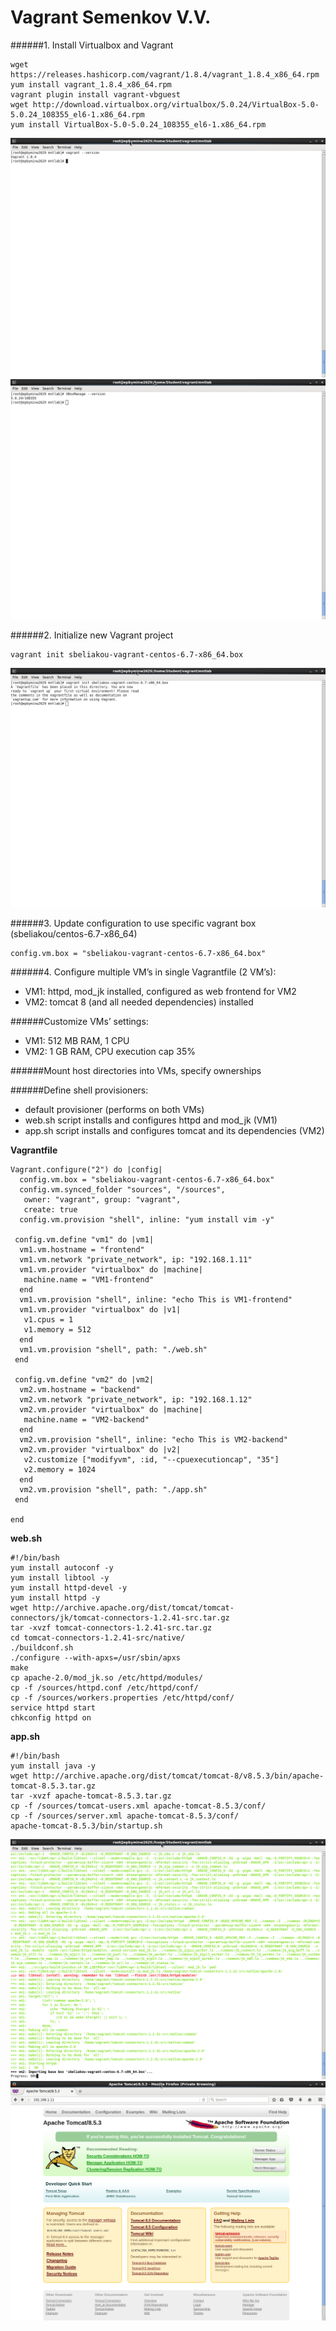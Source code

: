 # Vagrant Semenkov V.V.

######1. Install Virtualbox and Vagrant
```
wget https://releases.hashicorp.com/vagrant/1.8.4/vagrant_1.8.4_x86_64.rpm
yum install vagrant_1.8.4_x86_64.rpm
vagrant plugin install vagrant-vbguest
wget http://download.virtualbox.org/virtualbox/5.0.24/VirtualBox-5.0-5.0.24_108355_el6-1.x86_64.rpm
yum install VirtualBox-5.0-5.0.24_108355_el6-1.x86_64.rpm
```
![screenshot-root epbyminw2629 -home-student-vagrant-mntlab](https://github.com/UladzimirSemiankou/VagRepo/blob/VagTrouble/vagrant/sources/Screenshot-root@epbyminw2629:-home-Student-vagrant-mntlab.png?raw=true)
![screenshot-root epbyminw2629 -home-student-vagrant-mntlab-1](https://github.com/UladzimirSemiankou/VagRepo/blob/VagTrouble/vagrant/sources/Screenshot-root@epbyminw2629:-home-Student-vagrant-mntlab-1.png?raw=true)

######2. Initialize new Vagrant project
```
vagrant init sbeliakou-vagrant-centos-6.7-x86_64.box
```
![screenshot-root epbyminw2629 -home-student-vagrant-mntlab-2](https://github.com/UladzimirSemiankou/VagRepo/blob/VagTrouble/vagrant/sources/Screenshot-root@epbyminw2629:-home-Student-vagrant-mntlab-2.png?raw=true)

######3. Update configuration to use specific vagrant box (sbeliakou/centos-6.7-x86_64)
```
config.vm.box = "sbeliakou-vagrant-centos-6.7-x86_64.box"
```

######4. Configure multiple VM’s in single Vagrantfile (2 VM’s):
- VM1: httpd, mod_jk installed, configured as web frontend for VM2
- VM2: tomcat 8 (and all needed dependencies) installed

######Customize VMs’ settings:
- VM1: 512 MB RAM, 1 CPU
- VM2: 1 GB RAM, CPU execution cap 35%

######Mount host directories into VMs, specify ownerships

######Define shell provisioners:
- default provisioner (performs on both VMs)
- web.sh script installs and configures httpd and mod_jk (VM1)
- app.sh script installs and configures tomcat and its dependencies (VM2)

**Vagrantfile**
```
Vagrant.configure("2") do |config|
  config.vm.box = "sbeliakou-vagrant-centos-6.7-x86_64.box"
  config.vm.synced_folder "sources", "/sources",
   owner: "vagrant", group: "vagrant",
   create: true
  config.vm.provision "shell", inline: "yum install vim -y"

 config.vm.define "vm1" do |vm1|
  vm1.vm.hostname = "frontend"
  vm1.vm.network "private_network", ip: "192.168.1.11"
  vm1.vm.provider "virtualbox" do |machine|
   machine.name = "VM1-frontend"
  end
  vm1.vm.provision "shell", inline: "echo This is VM1-frontend"
  vm1.vm.provider "virtualbox" do |v1|
   v1.cpus = 1
   v1.memory = 512
  end
  vm1.vm.provision "shell", path: "./web.sh"
 end

 config.vm.define "vm2" do |vm2|
  vm2.vm.hostname = "backend"
  vm2.vm.network "private_network", ip: "192.168.1.12"
  vm2.vm.provider "virtualbox" do |machine|
   machine.name = "VM2-backend"
  end
  vm2.vm.provision "shell", inline: "echo This is VM2-backend"
  vm2.vm.provider "virtualbox" do |v2|
   v2.customize ["modifyvm", :id, "--cpuexecutioncap", "35"]
   v2.memory = 1024
  end
  vm2.vm.provision "shell", path: "./app.sh"
 end

end
```
**web.sh**
```
#!/bin/bash
yum install autoconf -y
yum install libtool -y
yum install httpd-devel -y
yum install httpd -y
wget http://archive.apache.org/dist/tomcat/tomcat-connectors/jk/tomcat-connectors-1.2.41-src.tar.gz
tar -xvzf tomcat-connectors-1.2.41-src.tar.gz
cd tomcat-connectors-1.2.41-src/native/
./buildconf.sh
./configure --with-apxs=/usr/sbin/apxs
make
cp apache-2.0/mod_jk.so /etc/httpd/modules/
cp -f /sources/httpd.conf /etc/httpd/conf/
cp -f /sources/workers.properties /etc/httpd/conf/
service httpd start
chkconfig httpd on
```
**app.sh**
```
#!/bin/bash
yum install java -y
wget http://archive.apache.org/dist/tomcat/tomcat-8/v8.5.3/bin/apache-tomcat-8.5.3.tar.gz
tar -xvzf apache-tomcat-8.5.3.tar.gz
cp -f /sources/tomcat-users.xml apache-tomcat-8.5.3/conf/
cp -f /sources/server.xml apache-tomcat-8.5.3/conf/
apache-tomcat-8.5.3/bin/startup.sh
```
![screenshot-root epbyminw2629 -home-student-vagrant-mntlab-4](https://github.com/UladzimirSemiankou/VagRepo/blob/VagTrouble/vagrant/sources/Screenshot-root@epbyminw2629:-home-Student-vagrant-mntlab-4.png?raw=true)
![screenshot-apache tomcat-8 5 3 - mozilla firefox private browsing](https://github.com/UladzimirSemiankou/VagRepo/blob/VagTrouble/vagrant/sources/Screenshot-Apache%20Tomcat-8.5.3%20-%20Mozilla%20Firefox%20(Private%20Browsing).png?raw=true)

